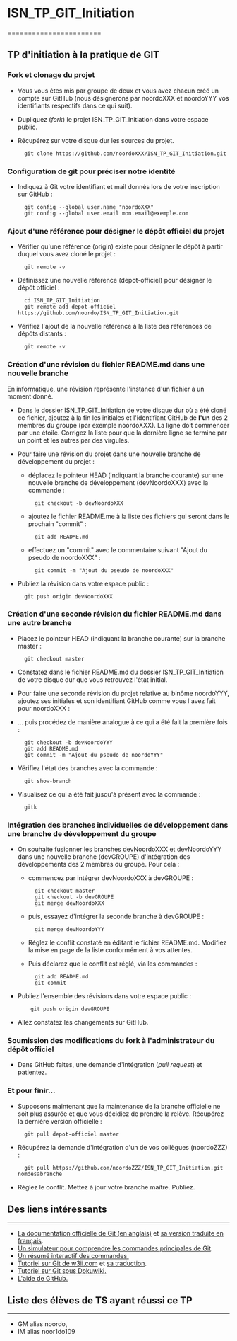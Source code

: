 # ISN_TP_GIT_Initiation
=======================

## TP d'initiation à la pratique de GIT

### Fork et clonage du projet

* Vous vous êtes mis par groupe de deux et vous avez chacun créé un compte sur GitHub (nous désignerons par noordoXXX et noordoYYY vos identifiants respectifs dans ce qui suit).
* Dupliquez (*fork*) le projet ISN_TP_GIT_Initiation dans votre espace public.
* Récupérez sur votre disque dur les sources du projet.

        git clone https://github.com/noordoXXX/ISN_TP_GIT_Initiation.git

### Configuration de git pour préciser notre identité

* Indiquez à Git votre identifiant et mail donnés lors de votre inscription sur GitHub :

        git config --global user.name "noordoXXX"
        git config --global user.email mon.email@exemple.com
        
### Ajout d'une référence pour désigner le dépôt officiel du projet

* Vérifier qu'une référence (origin) existe  pour désigner le dépôt à partir duquel vous avez cloné le projet :

        git remote -v
        
* Définissez une nouvelle référence (depot-officiel) pour désigner le dépôt officiel :

        cd ISN_TP_GIT_Initiation
        git remote add depot-officiel https://github.com/noordo/ISN_TP_GIT_Initiation.git

* Vérifiez l'ajout de la nouvelle référence à la liste des références de dépôts distants :

        git remote -v

### Création d'une révision du fichier README.md dans une nouvelle branche

En informatique, une révision représente l'instance d'un fichier à un moment donné.
        
* Dans le dossier ISN_TP_GIT_Initiation de votre disque dur où a été cloné ce fichier, ajoutez à la fin les initiales et l'identifiant GitHub de **l'un** des 2 membres du groupe (par exemple noordoXXX). La ligne doit commencer par une étoile. Corrigez la liste pour que la dernière ligne se termine par un point et les autres par des virgules.

* Pour faire une révision du projet dans une nouvelle branche de développement du projet :

  * déplacez le pointeur HEAD (indiquant la branche courante) sur une nouvelle branche de développement (devNoordoXXX) avec la commande :
  
          git checkout -b devNoordoXXX

  * ajoutez le fichier README.me à la liste des fichiers qui seront dans le prochain "commit" :
        
          git add README.md

  * effectuez un "commit" avec le commentaire suivant "Ajout du pseudo de noordoXXX" :
        
          git commit -m "Ajout du pseudo de noordoXXX"

* Publiez la révision dans votre espace public :

        git push origin devNoordoXXX

### Création d'une seconde révision du fichier README.md dans une autre branche
        
* Placez le pointeur HEAD (indiquant la branche courante) sur la branche master :

        git checkout master

* Constatez dans le fichier README.md du dossier ISN_TP_GIT_Initiation de votre disque dur que vous retrouvez l'état initial.

* Pour faire une seconde révision du projet relative au binôme noordoYYY, ajoutez ses initiales et son identifiant GitHub comme vous l'avez fait pour noordoXXX :

* ... puis procédez de manière analogue à ce qui a été fait la première fois :

        git checkout -b devNoordoYYY
        git add README.md
        git commit -m "Ajout du pseudo de noordoYYY"

* Vérifiez l'état des branches avec la commande :

        git show-branch
        
* Visualisez ce qui a été fait jusqu'à présent avec la commande :

        gitk

### Intégration des branches individuelles de développement dans une branche de développement du groupe
        
* On souhaite fusionner les branches devNoordoXXX et devNoordoYYY dans une nouvelle branche (devGROUPE) d'intégration des développements des 2 membres du groupe. Pour cela :

  * commencez par intégrer devNoordoXXX à devGROUPE :

          git checkout master
          git checkout -b devGROUPE
          git merge devNoordoXXX
        
  * puis, essayez d'intégrer la seconde branche à devGROUPE :

          git merge devNoordoYYY

  * Réglez le conflit constaté en éditant le fichier README.md. Modifiez la mise en page de la liste conformément à vos attentes. 
  
  * Puis déclarez que le conflit est réglé, via les commandes :

          git add README.md
          git commit

* Publiez l'ensemble des révisions dans votre espace public :

          git push origin devGROUPE

* Allez constatez les changements sur GitHub.

### Soumission des modifications du fork à l'administrateur du dépôt officiel
        
* Dans GitHub faites, une demande d'intégration (*pull request*) et patientez.

### Et pour finir...

* Supposons maintenant que la maintenance de la branche officielle ne soit plus assurée et que vous décidiez de prendre la relève. Récupérez la dernière version officielle :
 
        git pull depot-officiel master

* Récupérez la demande d'intégration d'un de vos collègues (noordoZZZ) :

        git pull https://github.com/noordoZZZ/ISN_TP_GIT_Initiation.git nomdesabranche

* Réglez le conflit. Mettez à jour votre branche maître. Publiez.

## Des liens intéressants
-------------------------

* [La documentation officielle de Git (en anglais)](https://git-scm.com/book/en/v2) et [sa version traduite en français](https://git-scm.com/book/fr/v2).
* [Un simulateur pour comprendre les commandes principales de Git](https://onlywei.github.io/explain-git-with-d3/).
* [Un résumé interactif des commandes.](http://ndpsoftware.com/git-cheatsheet.html#loc=workspace)
* [Tutoriel sur Git de w3ii.com](http://www.w3ii.com/en-US/git/git_quick_guide.html) et [sa traduction](http://www.w3ii.com/fr/git/git_quick_guide.html).
* [Tutoriel sur Git sous Dokuwiki.](http://anne.pacalet.fr/Notes/doku.php?id=notes:0106_git)
* [L'aide de GitHub.](https://help.github.com/)

## Liste des élèves de TS ayant réussi ce TP
--------------------------------------------

* GM alias noordo,
* IM alias noor1do109
